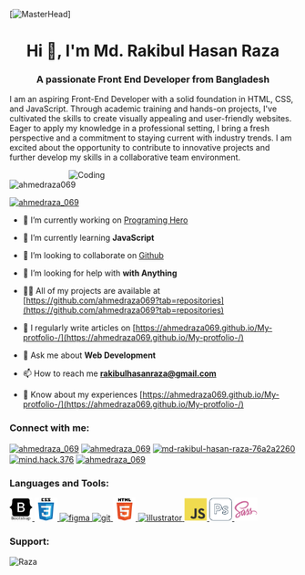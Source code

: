 [![MasterHead](https://www.careerguide.com/career/wp-content/uploads/2020/03/full-stack-development.gif)]
<h1 align="center">Hi 👋, I'm Md. Rakibul Hasan Raza</h1>
<h3 align="center">A passionate Front End Developer from Bangladesh</h3>


I am an aspiring Front-End Developer with a solid foundation in HTML, CSS, and JavaScript. Through academic training and hands-on projects, I've cultivated the skills to create visually appealing and user-friendly websites. Eager to apply my knowledge in a professional setting, I bring a fresh perspective and a commitment to staying current with industry trends. I am excited about the opportunity to contribute to innovative projects and further develop my skills in a collaborative team environment.

<img align="right" alt="Coding" width="400" src="https://media.tenor.com/rePDfDWO3XoAAAAd/hacking.gif">

<p align="left"> <img src="https://komarev.com/ghpvc/?username=ahmedraza069&label=Profile%20views&color=0e75b6&style=flat" alt="ahmedraza069" /> </p>

<p align="left"> <a href="https://twitter.com/ahmedraza_069" target="blank"><img src="https://img.shields.io/twitter/follow/ahmedraza_069?logo=twitter&style=for-the-badge" alt="ahmedraza_069" /></a> </p>

- 🔭 I’m currently working on [Programing Hero](https://www.programming-hero.com/)

- 🌱 I’m currently learning **JavaScript**

- 👯 I’m looking to collaborate on [Github](https://github.com/ahmedraza069)

- 🤝 I’m looking for help with **with Anything**

- 👨‍💻 All of my projects are available at [https://github.com/ahmedraza069?tab=repositories](https://github.com/ahmedraza069?tab=repositories)

- 📝 I regularly write articles on [https://ahmedraza069.github.io/My-protfolio-/](https://ahmedraza069.github.io/My-protfolio-/)

- 💬 Ask me about **Web Development**

- 📫 How to reach me **rakibulhasanraza@gmail.com**

- 📄 Know about my experiences [https://ahmedraza069.github.io/My-protfolio-/](https://ahmedraza069.github.io/My-protfolio-/)

<h3 align="left">Connect with me:</h3>
<p align="left">
<a href="https://codepen.io/ahmedraza_069" target="blank"><img align="center" src="https://raw.githubusercontent.com/rahuldkjain/github-profile-readme-generator/master/src/images/icons/Social/codepen.svg" alt="ahmedraza_069" height="30" width="40" /></a>
<a href="https://twitter.com/ahmedraza_069" target="blank"><img align="center" src="https://raw.githubusercontent.com/rahuldkjain/github-profile-readme-generator/master/src/images/icons/Social/twitter.svg" alt="ahmedraza_069" height="30" width="40" /></a>
<a href="https://linkedin.com/in/md-rakibul-hasan-raza-76a2a2260" target="blank"><img align="center" src="https://raw.githubusercontent.com/rahuldkjain/github-profile-readme-generator/master/src/images/icons/Social/linked-in-alt.svg" alt="md-rakibul-hasan-raza-76a2a2260" height="30" width="40" /></a>
<a href="https://fb.com/mind.hack.376" target="blank"><img align="center" src="https://raw.githubusercontent.com/rahuldkjain/github-profile-readme-generator/master/src/images/icons/Social/facebook.svg" alt="mind.hack.376" height="30" width="40" /></a>
<a href="https://instagram.com/ahmedraza_069" target="blank"><img align="center" src="https://raw.githubusercontent.com/rahuldkjain/github-profile-readme-generator/master/src/images/icons/Social/instagram.svg" alt="ahmedraza_069" height="30" width="40" /></a>
</p>

<h3 align="left">Languages and Tools:</h3>
<p align="left"> <a href="https://getbootstrap.com" target="_blank" rel="noreferrer"> <img src="https://raw.githubusercontent.com/devicons/devicon/master/icons/bootstrap/bootstrap-plain-wordmark.svg" alt="bootstrap" width="40" height="40"/> </a> <a href="https://www.w3schools.com/css/" target="_blank" rel="noreferrer"> <img src="https://raw.githubusercontent.com/devicons/devicon/master/icons/css3/css3-original-wordmark.svg" alt="css3" width="40" height="40"/> </a> <a href="https://www.figma.com/" target="_blank" rel="noreferrer"> <img src="https://www.vectorlogo.zone/logos/figma/figma-icon.svg" alt="figma" width="40" height="40"/> </a> <a href="https://git-scm.com/" target="_blank" rel="noreferrer"> <img src="https://www.vectorlogo.zone/logos/git-scm/git-scm-icon.svg" alt="git" width="40" height="40"/> </a> <a href="https://www.w3.org/html/" target="_blank" rel="noreferrer"> <img src="https://raw.githubusercontent.com/devicons/devicon/master/icons/html5/html5-original-wordmark.svg" alt="html5" width="40" height="40"/> </a> <a href="https://www.adobe.com/in/products/illustrator.html" target="_blank" rel="noreferrer"> <img src="https://www.vectorlogo.zone/logos/adobe_illustrator/adobe_illustrator-icon.svg" alt="illustrator" width="40" height="40"/> </a> <a href="https://developer.mozilla.org/en-US/docs/Web/JavaScript" target="_blank" rel="noreferrer"> <img src="https://raw.githubusercontent.com/devicons/devicon/master/icons/javascript/javascript-original.svg" alt="javascript" width="40" height="40"/> </a> <a href="https://www.photoshop.com/en" target="_blank" rel="noreferrer"> <img src="https://raw.githubusercontent.com/devicons/devicon/master/icons/photoshop/photoshop-line.svg" alt="photoshop" width="40" height="40"/> </a> <a href="https://sass-lang.com" target="_blank" rel="noreferrer"> <img src="https://raw.githubusercontent.com/devicons/devicon/master/icons/sass/sass-original.svg" alt="sass" width="40" height="40"/> </a> </p>

<h3 align="left">Support:</h3>
<p><a href="https://www.buymeacoffee.com/Raza"> <img align="left" src="https://cdn.buymeacoffee.com/buttons/v2/default-yellow.png" height="50" width="210" alt="Raza" /></a></p><br><br>

